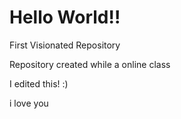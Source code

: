 # Hello World!!
 First Visionated Repository

Repository created while a online class

I edited this! :)

i love you

